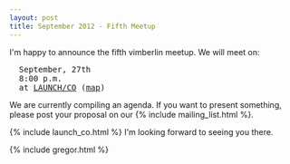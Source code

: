 ```yaml
---
layout: post
title: September 2012 - Fifth Meetup
---
```


I'm happy to announce the fifth vimberlin meetup. We will meet on:

<pre>
  September, 27th
  8:00 p.m.
  at <a href="https://launchco.com/etc/#coworking">LAUNCH/CO</a> (<a href="http://g.co/maps/k62eb">map</a>)
</pre>

We are currently compiling an agenda. If you want to present something, please
post your proposal on our {% include mailing_list.html %}.

{% include launch_co.html %} I'm looking forward to seeing you there.

{% include gregor.html %}
